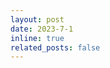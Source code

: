 ```yaml
---
layout: post
date: 2023-7-1 
inline: true
related_posts: false
---
```


<!-- IP Commercialization: <a href=""></a>A Boost for Hong Kong Re-Industrialization Strategy is out  -->
